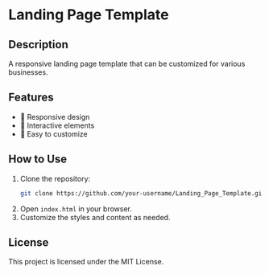 # Landing Page Template

## Description
A responsive landing page template that can be customized for various businesses.

## Features
- 📌 Responsive design
- 📌 Interactive elements
- 📌 Easy to customize

## How to Use
1. Clone the repository:
   ```sh
   git clone https://github.com/your-username/Landing_Page_Template.git
   ```
2. Open `index.html` in your browser.
3. Customize the styles and content as needed.

## License
This project is licensed under the MIT License.
